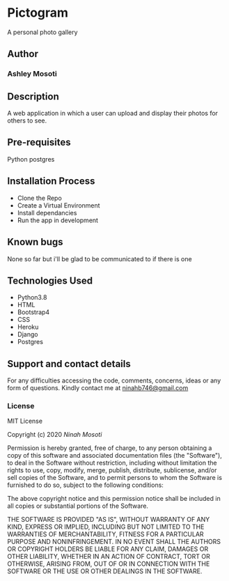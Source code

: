 # Pictogram
A personal photo gallery

## Author
### Ashley Mosoti

## Description

A web application in which a user can upload and display their photos for others to see.

## Pre-requisites
Python 
postgres

## Installation Process
        
* Clone the Repo
* Create a Virtual Environment
* Install dependancies
* Run the app in development

## Known bugs

None so far but i'll be glad to be communicated to if there is one        

## Technologies Used
* Python3.8
* HTML
* Bootstrap4
* CSS
* Heroku
* Django
* Postgres

## Support and contact details

For any difficulties accessing the code, comments, concerns, ideas or any form of questions. Kindly contact me at ninahb746@gmail.com
### License

MIT License

Copyright (c) 2020 *Ninah Mosoti*

Permission is hereby granted, free of charge, to any person obtaining a copy of this software and associated documentation files (the "Software"), to deal in the Software without restriction, including without limitation the rights to use, copy, modify, merge, publish, distribute, sublicense, and/or sell copies of the Software, and to permit persons to whom the Software is furnished to do so, subject to the following conditions:

The above copyright notice and this permission notice shall be included in all copies or substantial portions of the Software.

THE SOFTWARE IS PROVIDED "AS IS", WITHOUT WARRANTY OF ANY KIND, EXPRESS OR IMPLIED, INCLUDING BUT NOT LIMITED TO THE WARRANTIES OF MERCHANTABILITY, FITNESS FOR A PARTICULAR PURPOSE AND NONINFRINGEMENT. IN NO EVENT SHALL THE AUTHORS OR COPYRIGHT HOLDERS BE LIABLE FOR ANY CLAIM, DAMAGES OR OTHER LIABILITY, WHETHER IN AN ACTION OF CONTRACT, TORT OR OTHERWISE, ARISING FROM, OUT OF OR IN CONNECTION WITH THE SOFTWARE OR THE USE OR OTHER DEALINGS IN THE SOFTWARE.